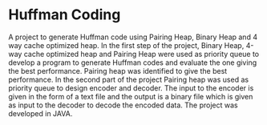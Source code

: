 # Huffman Coding
A project to generate Huffman code using Pairing Heap, Binary Heap and 4 way cache optimized heap.
In the first step of the project, Binary Heap, 4-way cache optimized heap and Pairing Heap were used as priority queue
to develop a program to generate Huffman codes and evaluate the one giving the best performance. Pairing heap was
identified to give the best performance. In the second part of the project Pairing heap was used as priority queue to
design encoder and decoder. The input to the encoder is given in the form of a text file and the output is a binary file
which is given as input to the decoder to decode the encoded data. The project was developed in JAVA.
